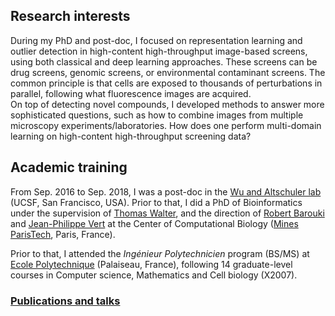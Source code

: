 ## Research interests
<p>During my PhD and post-doc, I focused on representation learning and outlier detection in high-content high-throughput image-based screens, using both classical and deep learning approaches. These screens can be drug screens, genomic screens, or environmental contaminant screens.
The common principle is that cells are exposed to thousands of perturbations in parallel, following what fluorescence images are acquired.
<br>
On top of detecting novel compounds, I developed methods to answer more sophisticated questions, such as how to combine images from multiple microscopy experiments/laboratories. How does one
perform multi-domain learning on high-content high-throughput screening data?
</p>

## Academic training

From Sep. 2016 to Sep. 2018, I was a post-doc in the <a href="http://www.altschulerwulab.org">Wu and Altschuler lab</a> (UCSF, San Francisco, USA). Prior to that, I did a PhD of Bioinformatics under the supervision of
<a href="http://cbio.ensmp.fr/~twalter/">Thomas Walter</a>, and the direction of <a href="https://t3s-1124.biomedicale.parisdescartes.fr/">Robert Barouki</a>
 and <a href="http://cbio.ensmp.fr/~jvert/">Jean-Philippe Vert</a> at the Center of Computational Biology (<a href="http://www.mines-paristech.fr/">Mines ParisTech</a>, Paris, France).

Prior to that, I attended the _Ingénieur Polytechnicien_ program (BS/MS) at <a href="https://www.polytechnique.edu/">Ecole Polytechnique</a> (Palaiseau, France), following 14 graduate-level courses in Computer science, Mathematics and Cell biology (X2007).

### [Publications and talks](publications.md)
